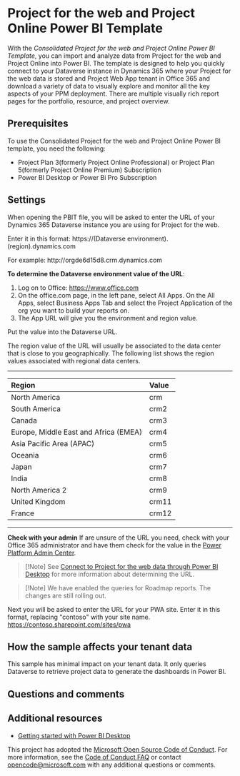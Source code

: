 Project for the web and Project Online Power BI Template
=====================================

With the *Consolidated Project for the web and Project Online Power BI Template*, you can import and
analyze data from Project for the web and Project Online into Power BI. The template is
designed to help you quickly connect to your Dataverse instance in Dynamics 365 
where your Project for the web data is stored and Project Web App tenant in Office 365
and download a variety of data to visually explore and monitor
all the key aspects of your PPM deployment. There are multiple visually
rich report pages for the portfolio, resource, and project overview.

Prerequisites
-------------

To use the Consolidated Project for the web and Project Online Power BI template, you need the
following:

-   Project Plan 3(formerly Project Online Professional) or Project Plan 5(formerly Project Online Premium) Subscription
-   Power BI Desktop or Power Bi Pro Subscription

Settings
--------

When opening the PBIT file, you will be asked to enter the URL of your
Dynamics 365 Dataverse instance you are using
for Project for the web.

Enter it in this format: https://<spam><spam>(Dataverse
environment).(region).dynamics<spam><spam>.com

For example: http://<spam><spam>orgde6d15d8.crm.dynamics<spam><spam>.com

**To determine the Dataverse environment value of the URL**:

1. Log on to Office: https://www.office.com
2. On the office.com page, in the left pane, select All Apps. On the All Apps, select Business Apps Tab 
   and select the Project Application of the org you want to build your reports on.
3. The App URL will give you the environment and region value.

Put the value into the Dataverse URL.

The region value of the URL will usually be associated to the data
center that is close to you geographically. The following list shows the
region values associated with regional data centers.

  --------------------------------------------- -----------------

   |**Region**|**Value**|
   |:---------------|:--------------|
   |North America|crm|
   |South America|crm2|
   |Canada |crm3|
   |Europe, Middle East and Africa (EMEA)|crm4|
   |Asia Pacific Area (APAC)|crm5|
   |Oceania|crm6|
   |Japan|crm7|
   |India|crm8|
   |North America 2|crm9|
   |United Kingdom|crm11|
   |France|crm12|
  --------------------------------------------- -----------------

**Check with your admin** If are unsure of the URL you need, check with
your Office 365 administrator and have them check for the value in the
[Power Platform Admin
Center](https://docs.microsoft.com/en-us/power-platform/admin/admin-guide).

> [!Note] See [Connect to Project for the web data through Power BI
> Desktop](https://docs.microsoft.com/project-for-the-web/connect-to-project-for-the-web-data-through-powerbi-desktop)
> for more information about determining the URL.

> [!Note] We have enabled the queries for Roadmap reports. The changes are still rolling out.  

Next you will be asked to enter the URL for your PWA site. Enter it in this format, replacing "contoso" with your site name. https://contoso.sharepoint.com/sites/pwa

How the sample affects your tenant data
---------------------------------------

This sample has minimal impact on your tenant data. It only queries Dataverse
to retrieve project data to generate the dashboards in Power BI.

Questions and comments
----------------------

Additional resources
--------------------

-   [Getting started with Power BI
    Desktop](https://powerbi.microsoft.com/en-us/documentation/powerbi-desktop-getting-started/)

This project has adopted the [Microsoft Open Source Code of
Conduct](https://opensource.microsoft.com/codeofconduct/). For more
information, see the [Code of Conduct
FAQ](https://opensource.microsoft.com/codeofconduct/faq/) or contact
<opencode@microsoft.com> with any additional questions or comments.
